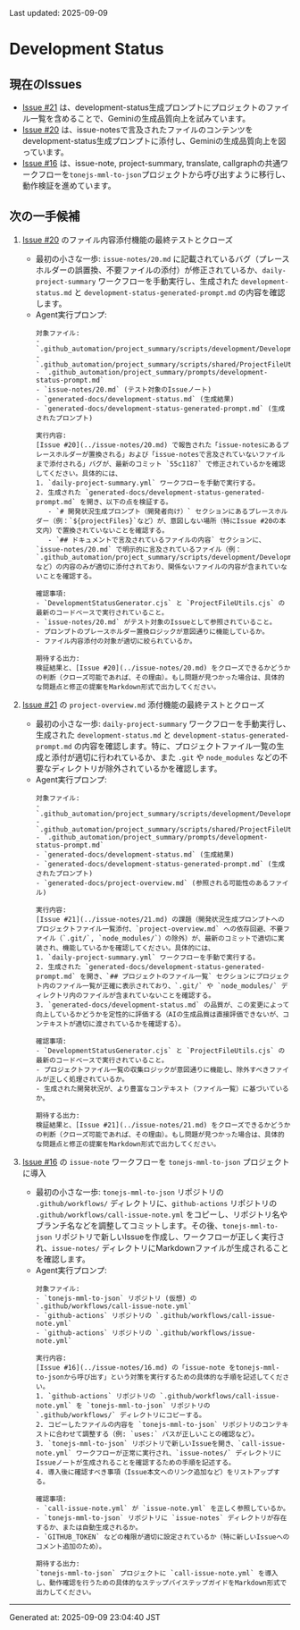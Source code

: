 Last updated: 2025-09-09

# Development Status

## 現在のIssues
- [Issue #21](../issue-notes/21.md) は、development-status生成プロンプトにプロジェクトのファイル一覧を含めることで、Geminiの生成品質向上を試みています。
- [Issue #20](../issue-notes/20.md) は、issue-notesで言及されたファイルのコンテンツをdevelopment-status生成プロンプトに添付し、Geminiの生成品質向上を図っています。
- [Issue #16](../issue-notes/16.md) は、issue-note, project-summary, translate, callgraphの共通ワークフローを`tonejs-mml-to-json`プロジェクトから呼び出すように移行し、動作検証を進めています。

## 次の一手候補
1. [Issue #20](../issue-notes/20.md) のファイル内容添付機能の最終テストとクローズ
   - 最初の小さな一歩: `issue-notes/20.md` に記載されているバグ（プレースホルダーの誤置換、不要ファイルの添付）が修正されているか、`daily-project-summary` ワークフローを手動実行し、生成された `development-status.md` と `development-status-generated-prompt.md` の内容を確認します。
   - Agent実行プロンプ:
     ```
     対象ファイル:
     - `.github_automation/project_summary/scripts/development/DevelopmentStatusGenerator.cjs`
     - `.github_automation/project_summary/scripts/shared/ProjectFileUtils.cjs`
     - `.github_automation/project_summary/prompts/development-status-prompt.md`
     - `issue-notes/20.md` (テスト対象のIssueノート)
     - `generated-docs/development-status.md` (生成結果)
     - `generated-docs/development-status-generated-prompt.md` (生成されたプロンプト)

     実行内容:
     [Issue #20](../issue-notes/20.md) で報告された「issue-notesにあるプレースホルダーが置換される」および「issue-notesで言及されていないファイルまで添付される」バグが、最新のコミット `55c1187` で修正されているかを確認してください。具体的には、
     1. `daily-project-summary.yml` ワークフローを手動で実行する。
     2. 生成された `generated-docs/development-status-generated-prompt.md` を開き、以下の点を検証する。
        - `# 開発状況生成プロンプト（開発者向け）` セクションにあるプレースホルダー（例：`${projectFiles}`など）が、意図しない場所（特にIssue #20の本文内）で置換されていないことを確認する。
        - `## ドキュメントで言及されているファイルの内容` セクションに、`issue-notes/20.md` で明示的に言及されているファイル（例：`.github_automation/project_summary/scripts/development/DevelopmentStatusGenerator.cjs`など）の内容のみが適切に添付されており、関係ないファイルの内容が含まれていないことを確認する。

     確認事項:
     - `DevelopmentStatusGenerator.cjs` と `ProjectFileUtils.cjs` の最新のコードベースで実行されていること。
     - `issue-notes/20.md` がテスト対象のIssueとして参照されていること。
     - プロンプトのプレースホルダー置換ロジックが意図通りに機能しているか。
     - ファイル内容添付の対象が適切に絞られているか。

     期待する出力:
     検証結果と、[Issue #20](../issue-notes/20.md) をクローズできるかどうかの判断（クローズ可能であれば、その理由）。もし問題が見つかった場合は、具体的な問題点と修正の提案をMarkdown形式で出力してください。
     ```

2. [Issue #21](../issue-notes/21.md) の `project-overview.md` 添付機能の最終テストとクローズ
   - 最初の小さな一歩: `daily-project-summary` ワークフローを手動実行し、生成された `development-status.md` と `development-status-generated-prompt.md` の内容を確認します。特に、プロジェクトファイル一覧の生成と添付が適切に行われているか、また `.git` や `node_modules` などの不要なディレクトリが除外されているかを確認します。
   - Agent実行プロンプ:
     ```
     対象ファイル:
     - `.github_automation/project_summary/scripts/development/DevelopmentStatusGenerator.cjs`
     - `.github_automation/project_summary/scripts/shared/ProjectFileUtils.cjs`
     - `.github_automation/project_summary/prompts/development-status-prompt.md`
     - `generated-docs/development-status.md` (生成結果)
     - `generated-docs/development-status-generated-prompt.md` (生成されたプロンプト)
     - `generated-docs/project-overview.md` (参照される可能性のあるファイル)

     実行内容:
     [Issue #21](../issue-notes/21.md) の課題（開発状況生成プロンプトへのプロジェクトファイル一覧添付、`project-overview.md` への依存回避、不要ファイル（`.git/`, `node_modules/`）の除外）が、最新のコミットで適切に実装され、機能しているかを確認してください。具体的には、
     1. `daily-project-summary.yml` ワークフローを手動で実行する。
     2. 生成された `generated-docs/development-status-generated-prompt.md` を開き、`## プロジェクトのファイル一覧` セクションにプロジェクト内のファイル一覧が正確に表示されており、`.git/` や `node_modules/` ディレクトリ内のファイルが含まれていないことを確認する。
     3. `generated-docs/development-status.md` の品質が、この変更によって向上しているかどうかを定性的に評価する（AIの生成品質は直接評価できないが、コンテキストが適切に渡されているかを確認する）。

     確認事項:
     - `DevelopmentStatusGenerator.cjs` と `ProjectFileUtils.cjs` の最新のコードベースで実行されていること。
     - プロジェクトファイル一覧の収集ロジックが意図通りに機能し、除外すべきファイルが正しく処理されているか。
     - 生成された開発状況が、より豊富なコンテキスト（ファイル一覧）に基づいているか。

     期待する出力:
     検証結果と、[Issue #21](../issue-notes/21.md) をクローズできるかどうかの判断（クローズ可能であれば、その理由）。もし問題が見つかった場合は、具体的な問題点と修正の提案をMarkdown形式で出力してください。
     ```

3. [Issue #16](../issue-notes/16.md) の `issue-note` ワークフローを `tonejs-mml-to-json` プロジェクトに導入
   - 最初の小さな一歩: `tonejs-mml-to-json` リポジトリの `.github/workflows/` ディレクトリに、`github-actions` リポジトリの `.github/workflows/call-issue-note.yml` をコピーし、リポジトリ名やブランチ名などを調整してコミットします。その後、`tonejs-mml-to-json` リポジトリで新しいIssueを作成し、ワークフローが正しく実行され、`issue-notes/` ディレクトリにMarkdownファイルが生成されることを確認します。
   - Agent実行プロンプ:
     ```
     対象ファイル:
     - `tonejs-mml-to-json` リポジトリ (仮想) の `.github/workflows/call-issue-note.yml`
     - `github-actions` リポジトリの `.github/workflows/call-issue-note.yml`
     - `github-actions` リポジトリの `.github/workflows/issue-note.yml`

     実行内容:
     [Issue #16](../issue-notes/16.md) の「issue-note をtonejs-mml-to-jsonから呼び出す」という対策を実行するための具体的な手順を記述してください。
     1. `github-actions` リポジトリの `.github/workflows/call-issue-note.yml` を `tonejs-mml-to-json` リポジトリの `.github/workflows/` ディレクトリにコピーする。
     2. コピーしたファイルの内容を `tonejs-mml-to-json` リポジトリのコンテキストに合わせて調整する（例: `uses:` パスが正しいことの確認など）。
     3. `tonejs-mml-to-json` リポジトリで新しいIssueを開き、`call-issue-note.yml` ワークフローが正常に実行され、`issue-notes/` ディレクトリにIssueノートが生成されることを確認するための手順を記述する。
     4. 導入後に確認すべき事項（Issue本文へのリンク追加など）をリストアップする。

     確認事項:
     - `call-issue-note.yml` が `issue-note.yml` を正しく参照しているか。
     - `tonejs-mml-to-json` リポジトリに `issue-notes` ディレクトリが存在するか、または自動生成されるか。
     - `GITHUB_TOKEN` などの権限が適切に設定されているか（特に新しいIssueへのコメント追加のため）。

     期待する出力:
     `tonejs-mml-to-json` プロジェクトに `call-issue-note.yml` を導入し、動作確認を行うための具体的なステップバイステップガイドをMarkdown形式で出力してください。

---
Generated at: 2025-09-09 23:04:40 JST
